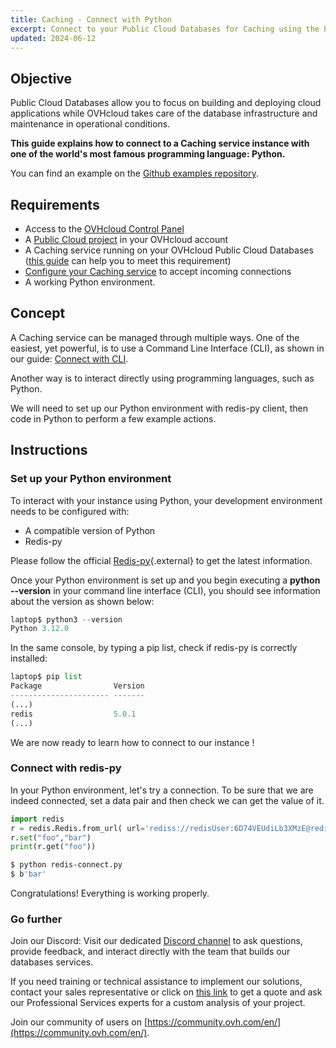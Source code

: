 ```yaml
---
title: Caching - Connect with Python
excerpt: Connect to your Public Cloud Databases for Caching using the Python programming language
updated: 2024-06-12
---
```


## Objective

Public Cloud Databases allow you to focus on building and deploying cloud applications while OVHcloud takes care of the database infrastructure and maintenance in operational conditions.

**This guide explains how to connect to a Caching service instance with one of the world's most famous programming language: Python.**

You can find an example on the [Github examples repository](https://github.com/ovh/public-cloud-databases-examples/tree/main/databases/redis/python/hello-world).

## Requirements

- Access to the [OVHcloud Control Panel](/links/manager)
- A [Public Cloud project](https://www.ovhcloud.com/pl/public-cloud/) in your OVHcloud account
- A Caching service running on your OVHcloud Public Cloud Databases ([this guide](/pages/public_cloud/public_cloud_databases/databases_01_order_control_panel) can help you to meet this requirement)
- [Configure your Caching service](/pages/public_cloud/public_cloud_databases/redis_08_prepare_for_incoming_connections) to accept incoming connections
- A working Python environment.

## Concept

A Caching service can be managed through multiple ways.
One of the easiest, yet powerful, is to use a Command Line Interface (CLI), as shown in our guide: [Connect with CLI](/pages/public_cloud/public_cloud_databases/redis_03_connect_cli).

Another way is to interact directly using programming languages, such as Python.

We will need to set up our Python environment with redis-py client, then code in Python to perform a few example actions.

## Instructions

### Set up your Python environment

To interact with your instance using Python, your development environment needs to be configured with:

- A compatible version of Python
- Redis-py

Please follow the official [Redis-py](https://github.com/redis/redis-py#installation){.external} to get the latest information.

Once your Python environment is set up and you begin executing a **python --version** in your command line interface (CLI), you should see information about the version as shown below:

```python
laptop$ python3 --version
Python 3.12.0
```
In the same console, by typing a pip list, check if redis-py is correctly installed:

```python
laptop$ pip list
Package                Version
---------------------- -------
(...)
redis                  5.0.1
(...)

```
We are now ready to learn how to connect to our instance !

### Connect with redis-py
In your Python environment, let's try a connection. To be sure that we are indeed connected, set a data pair and then check we can get the value of it.

```python
import redis
r = redis.Redis.from_url( url='rediss://redisUser:6D74VEUdiLb3XMzE@redis-0d42e4a5-o2626ab53.database.cloud.ovh.net:20185')
r.set("foo","bar")
print(r.get("foo"))
```

```bash
$ python redis-connect.py
$ b'bar'
```
Congratulations! Everything is working properly.

### Go further

Join our Discord: Visit our dedicated [Discord channel](https://discord.gg/ovhcloud) to ask questions, provide feedback, and interact directly with the team that builds our databases services.

If you need training or technical assistance to implement our solutions, contact your sales representative or click on [this link](/links/professional-services) to get a quote and ask our Professional Services experts for a custom analysis of your project.

Join our community of users on [https://community.ovh.com/en/](https://community.ovh.com/en/).
